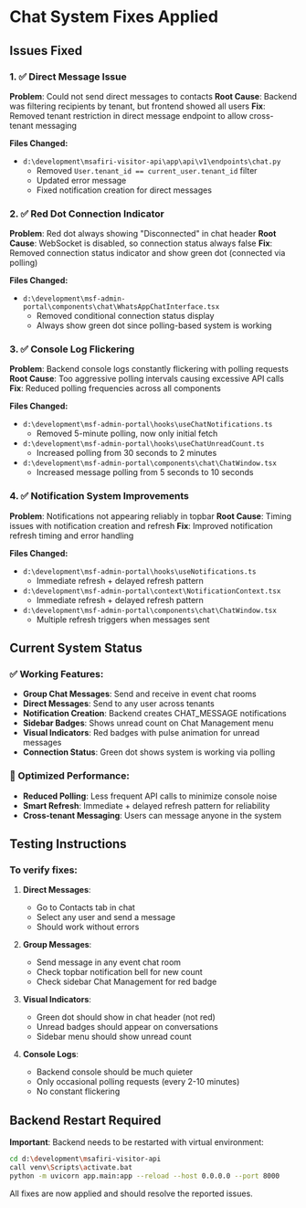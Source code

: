 # Chat System Fixes Applied

## Issues Fixed

### 1. ✅ Direct Message Issue
**Problem**: Could not send direct messages to contacts
**Root Cause**: Backend was filtering recipients by tenant, but frontend showed all users
**Fix**: Removed tenant restriction in direct message endpoint to allow cross-tenant messaging

**Files Changed:**
- `d:\development\msafiri-visitor-api\app\api\v1\endpoints\chat.py`
  - Removed `User.tenant_id == current_user.tenant_id` filter
  - Updated error message
  - Fixed notification creation for direct messages

### 2. ✅ Red Dot Connection Indicator
**Problem**: Red dot always showing "Disconnected" in chat header
**Root Cause**: WebSocket is disabled, so connection status always false
**Fix**: Removed connection status indicator and show green dot (connected via polling)

**Files Changed:**
- `d:\development\msf-admin-portal\components\chat\WhatsAppChatInterface.tsx`
  - Removed conditional connection status display
  - Always show green dot since polling-based system is working

### 3. ✅ Console Log Flickering
**Problem**: Backend console logs constantly flickering with polling requests
**Root Cause**: Too aggressive polling intervals causing excessive API calls
**Fix**: Reduced polling frequencies across all components

**Files Changed:**
- `d:\development\msf-admin-portal\hooks\useChatNotifications.ts`
  - Removed 5-minute polling, now only initial fetch
- `d:\development\msf-admin-portal\hooks\useChatUnreadCount.ts`
  - Increased polling from 30 seconds to 2 minutes
- `d:\development\msf-admin-portal\components\chat\ChatWindow.tsx`
  - Increased message polling from 5 seconds to 10 seconds

### 4. ✅ Notification System Improvements
**Problem**: Notifications not appearing reliably in topbar
**Root Cause**: Timing issues with notification creation and refresh
**Fix**: Improved notification refresh timing and error handling

**Files Changed:**
- `d:\development\msf-admin-portal\hooks\useNotifications.ts`
  - Immediate refresh + delayed refresh pattern
- `d:\development\msf-admin-portal\context\NotificationContext.tsx`
  - Immediate refresh + delayed refresh pattern
- `d:\development\msf-admin-portal\components\chat\ChatWindow.tsx`
  - Multiple refresh triggers when messages sent

## Current System Status

### ✅ Working Features:
- **Group Chat Messages**: Send and receive in event chat rooms
- **Direct Messages**: Send to any user across tenants
- **Notification Creation**: Backend creates CHAT_MESSAGE notifications
- **Sidebar Badges**: Shows unread count on Chat Management menu
- **Visual Indicators**: Red badges with pulse animation for unread messages
- **Connection Status**: Green dot shows system is working via polling

### 🔧 Optimized Performance:
- **Reduced Polling**: Less frequent API calls to minimize console noise
- **Smart Refresh**: Immediate + delayed refresh pattern for reliability
- **Cross-tenant Messaging**: Users can message anyone in the system

## Testing Instructions

### To verify fixes:
1. **Direct Messages**: 
   - Go to Contacts tab in chat
   - Select any user and send a message
   - Should work without errors

2. **Group Messages**:
   - Send message in any event chat room
   - Check topbar notification bell for new count
   - Check sidebar Chat Management for red badge

3. **Visual Indicators**:
   - Green dot should show in chat header (not red)
   - Unread badges should appear on conversations
   - Sidebar menu should show unread count

4. **Console Logs**:
   - Backend console should be much quieter
   - Only occasional polling requests (every 2-10 minutes)
   - No constant flickering

## Backend Restart Required
**Important**: Backend needs to be restarted with virtual environment:
```bash
cd d:\development\msafiri-visitor-api
call venv\Scripts\activate.bat
python -m uvicorn app.main:app --reload --host 0.0.0.0 --port 8000
```

All fixes are now applied and should resolve the reported issues.